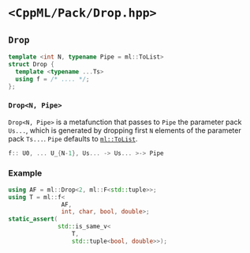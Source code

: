 # `<CppML/Pack/Drop.hpp>`

## `Drop`

```c++
template <int N, typename Pipe = ml::ToList>
struct Drop {
  template <typename ...Ts>
  using f = /* .... */;
};
```
### `Drop<N, Pipe>`

`Drop<N, Pipe>` is a metafunction that passes to `Pipe` the parameter pack `Us...`, which is generated by dropping first `N` elements of the parameter pack `Ts...`. `Pipe` defaults to [`ml::ToList`](../Functional/ToList.md).

```c++
f:: U0, ... U_{N-1}, Us... -> Us... >-> Pipe
```

### Example

```c++
using AF = ml::Drop<2, ml::F<std::tuple>>;
using T = ml::f<
               AF,
               int, char, bool, double>;
static_assert(
              std::is_same_v<
                  T,
                  std::tuple<bool, double>>);

```
